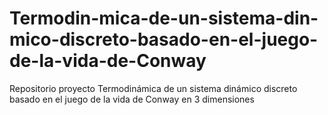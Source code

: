 # Termodin-mica-de-un-sistema-din-mico-discreto-basado-en-el-juego-de-la-vida-de-Conway
Repositorio proyecto Termodinámica de un sistema dinámico discreto basado en el juego de la vida de Conway en 3 dimensiones 
